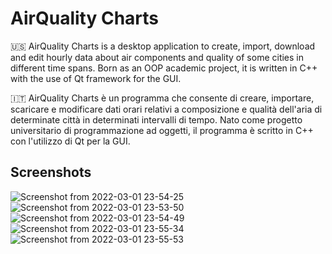 # AirQuality Charts

🇺🇸 AirQuality Charts is a desktop application to create, import, download and edit hourly data about air components and quality of some cities in different time spans. Born as an OOP academic project, it is written in C++ with the use of Qt framework for the GUI.

🇮🇹 AirQuality Charts è un programma che consente di creare, importare, scaricare e modificare dati orari relativi a composizione e qualità dell'aria di determinate città in determinati intervalli di tempo. Nato come progetto universitario di programmazione ad oggetti, il programma è scritto in C++ con l'utilizzo di Qt per la GUI.

## Screenshots

![Screenshot from 2022-03-01 23-54-25](https://user-images.githubusercontent.com/47503625/156262950-0f10a8d2-5113-4486-b48c-3b28bc5ef0ca.png)
![Screenshot from 2022-03-01 23-53-50](https://user-images.githubusercontent.com/47503625/156262958-f8cfde5a-bf6f-4e48-ab1a-7dfc393c1895.png)
![Screenshot from 2022-03-01 23-54-49](https://user-images.githubusercontent.com/47503625/156262967-37810f2a-8678-4c27-8f09-601c008946e5.png)
![Screenshot from 2022-03-01 23-55-34](https://user-images.githubusercontent.com/47503625/156262968-98298b03-0c7a-4589-a936-daf27df5b37c.png)
![Screenshot from 2022-03-01 23-55-53](https://user-images.githubusercontent.com/47503625/156262974-cf8224cd-f2ce-4b69-951c-e2d0264973b8.png)
